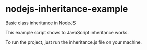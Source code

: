 # nodejs-inheritance-example
Basic class inheritance in NodeJS

This example script shows to JavaScript inheritance works.

To run the project, just run the inheritance.js file on your machine.
